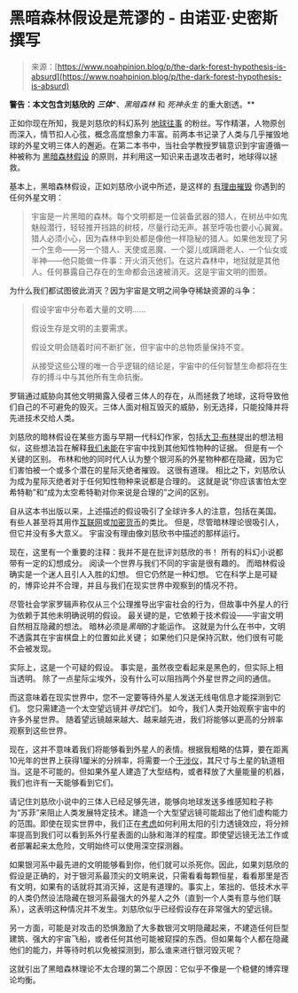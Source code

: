 <!--yml

类别：未分类

日期：2024-05-27 15:02:42

-->

# 黑暗森林假设是荒谬的 - 由诺亚·史密斯撰写

> 来源：[https://www.noahpinion.blog/p/the-dark-forest-hypothesis-is-absurd](https://www.noahpinion.blog/p/the-dark-forest-hypothesis-is-absurd)

**警告：本文包含刘慈欣的** ***三体****、*黑暗森林* 和 *死神永生* 的重大剧透。**

正如你现在所知，我是刘慈欣的科幻系列 [地球往事](https://www.amazon.com/dp/B074CF4JFZ?searchxofy=true&binding=kindle_edition) 的粉丝。写作精湛，人物原创而深入，情节扣人心弦，概念高度想象力丰富。前两本书记录了人类与几乎摧毁地球的外星文明三体人的邂逅。在第二本书中，当社会学教授罗辑意识到宇宙遵循一种被称为 [黑暗森林假设](https://www.universetoday.com/149410/beyond-fermis-paradox-xvi-what-is-the-dark-forest-hypothesis/#google_vignette) 的原则，并利用这一知识来击退攻击者时，地球得以拯救。

基本上，黑暗森林假设，正如刘慈欣小说中所述，是这样的 [有理由摧毁](https://bigthink.com/surprising-science/the-dark-forest-theory-a-terrifying-explanation-of-why-we-havent-heard-from-aliens-yet/) 你遇到的任何外星文明：

> 宇宙是一片黑暗的森林。每个文明都是一位装备武器的猎人，在树丛中如鬼魅般潜行，轻轻推开挡路的树枝，尽量行动无声。甚至呼吸也要小心翼翼。猎人必须小心，因为森林中到处都是像他一样隐秘的猎人。如果他发现了另一个生命——另一个猎人、天使或恶魔、一个婴儿或蹒跚老人、一个仙女或半神——他只能做一件事：开火消灭他们。在这片森林中，地狱就是其他人。任何暴露自己存在的生命都会迅速被消灭。这是宇宙文明的图景。

为什么我们都试图彼此消灭？因为宇宙是文明之间争夺稀缺资源的斗争：

> 假设宇宙中分布着大量的文明……
> 
> 假设生存是文明的主要需求。
> 
> 假设文明会随着时间不断扩张，但宇宙中的总物质量保持不变。
> 
> 从接受这些公理的唯一合乎逻辑的结论是，宇宙中的任何智慧生命都将在生存的搏斗中与其他所有生命抗衡。

罗辑通过威胁向其他文明揭露入侵者三体人的存在，从而拯救了地球，这将导致他们自己的不可避免的毁灭。三体人面对相互毁灭的威胁，别无选择，只能投降并将先进技术交给人类。

刘慈欣的暗林假设在某些方面与早期一代科幻作家，包括[大卫·布林](https://articles.adsabs.harvard.edu/cgi-bin/nph-iarticle_query?1983QJRAS..24..283B&defaultprint=YES&filetype=.pdf)提出的想法相似，这些想法旨在解释[我们未能](https://en.wikipedia.org/wiki/Fermi_paradox)在宇宙中找到其他知性物种的证据。 但是有一个关键的区别。 布林和他的同时代人认为整个银河系的外星物种都在隐藏，因为它们害怕被一个或多个潜在的星际灭绝者摧毁。 这很有道理。 相比之下，刘慈欣认为成为星际灭绝者对于任何知性物种来说都是合理的。 这就是说“你应该害怕太空希特勒”和“成为太空希特勒对你来说是合理的”之间的区别。

自从这本书出版以来，上述描述的假设吸引了全球许多人的注意，包括在美国。 有些人甚至将其用作[互联网](https://blokmagazine.com/the-dark-forest-theory-of-the-internet/)或[加密货币](https://www.paradigm.xyz/2020/08/ethereum-is-a-dark-forest)的类比。 但是，尽管暗林理论很吸引人，但它并没有多大意义。 宇宙没有理由像刘慈欣书中描述的那样运行。

现在，这里有一个重要的注释：我并不是在批评刘慈欣的书！ 所有的科幻小说都带有一定的幻想成分。 阅读一个世界与我们不同的宇宙是很有趣的。 而暗林假设确实是一个迷人且引人入胜的幻想。 但它仍然是一种幻想。 它在科学上是可疑的，博弈论并不合理，并且与我们在现实世界中观察到的情况不符。

尽管社会学家罗辑声称仅从三个公理推导出宇宙社会的行为，但故事中外星人的行为依赖于其他未明确说明的假设。 最关键的是，它依赖于技术假设——宇宙文明自然相互隐藏的想法。 暗林必须是*黑暗*的才能运作。 这就是为什么在书中，文明不透露其在宇宙棋盘上的位置如此关键； 如果他们只是保持沉默，他们很有可能不会被发现。

实际上，这是一个可疑的假设。 事实是，虽然夜空看起来是黑色的，但实际上相当透明。 除了一点星际尘埃外，没有什么可以阻挡两个外星世界之间的通信。

而这意味着在现实世界中，您不一定要等待外星人发送无线电信息才能探测到它们。 您只需建造一个太空望远镜并*寻找*它们。 如今，我们人类开始观察宇宙中的许多外星世界。 随着望远镜越来越大、越来越先进，我们将能够以更高的分辨率观察到这些世界。

现在，这并不意味着我们将能够看到外星人的表情。根据我粗略的估算，要在距离10光年的世界上获得1厘米的分辨率，将需要一个[干涉仪](https://en.wikipedia.org/wiki/Space_Interferometry_Mission)，其尺寸与土星的轨道相当。这是不可能的。但如果外星人建造了大型结构，或者释放了大量能量的机器，我们也许有一天能够看到它们。

请记住刘慈欣小说中的三体人已经足够先进，能够向地球发送多维感知粒子称为“苏菲”来阻止人类发展特定技术。建造一个大型望远镜可能超出了他们虚构能力的范围。即使在现实世界中，我们正在[考虑](https://exoplanets.nasa.gov/news/1461/want-to-see-the-surface-of-another-earth-use-our-sun/)如何利用太阳的引力透镜效应，将分辨率提高到我们可以看到系外行星表面的山脉和海洋的程度。即使望远镜无法工作或者部署起来太危险，文明始终可以使用深空探测器。

如果银河系中最先进的文明能够看到你，他们就可以杀死你。因此，如果刘慈欣的假设是正确的，对于银河系最顶尖的文明来说，只需看看每颗恒星，看看那里是否有文明，如果有的话就将其消灭掉，这是有道理的。事实上，笨拙的、低技术水平的人类仍然设法隐藏在银河系最强大的外星人之外（直到一个人类有意与他们联系），这表明这种情况并不发生。刘慈欣似乎已经假设存在非常强大的望远镜。

另一方面，可能是对攻击的恐惧激励了大多数银河文明隐藏起来，不建造任何巨型建筑、强大的宇宙飞船，或者任何其他可能被窥探的东西。但如果每个人都在隐藏他们的能力，并等待时机以免被探测到，那么谁来进行银河毁灭呢？

这就引出了黑暗森林理论不太合理的第二个原因：它似乎不像是一个稳健的博弈理论均衡。
